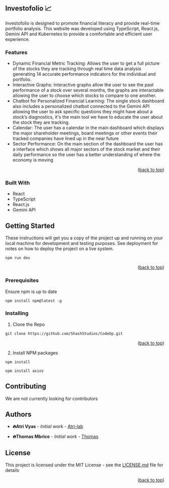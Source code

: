 ## Investofolio 📈

Investofolio is designed to promote financial literacy and provide real-time portfolio analysis. This website was developed using TypeScript, React.js, Gemini API and Kubernetes to provide a comfortable and efficient user experience.

### Features
- Dynamic Financial Metric Tracking: Allows the user to get a full picture of the stocks they are tracking through real time data analysis generating 14 accurate performance indicators for the individual and portfolio.
- Interactive Graphs: Interactive graphs allow the user to see the past performance of a stock over several months, the graphs are interactable allowing the user to choose which stocks to compare to one another. 
- Chatbot for Personalized Financial Learning: The single stock dashboard also includes a personalized chatbot connected to the Gemini API allowing the user to ask specific questions they might have about a stock’s diagnostics, it's the main tool we have to educate the user about the stock they are tracking.
- Calendar: The user has a calendar in the main dashboard which displays the major shareholder meetings, board meetings or other events their tracked companies have lined up in the near future
- Sector Performance: On the main section of the dashboard the user has a interface which shows all major sectors of the stock market and their daily performance so the user has a better understanding of where the economy is moving

<p align="right">(<a href="#readme-top">back to top</a>)</p>

### Built With
- React
- TypeScript
- React.js
- Gemini API

## Getting Started

These instructions will get you a copy of the project up and running on your local machine for development and testing purposes. See deployment for notes on how to deploy the project on a live system.

```
npm run dev
```

<p align="right">(<a href="#readme-top">back to top</a>)</p>

### Prerequisites

Ensure npm is up to date

```
npm install npm@latest -g
```

### Installing

1. Clone the Repo
```
git clone https://github.com/ShashStudios/CodeUp.git
```

<p align="right">(<a href="#readme-top">back to top</a>)</p>

2. Install NPM packages

```
npm install

npm install axios
```

## Contributing

We are not currently looking for contributors

## Authors

* **🔥Atri Vyas** - *Initial work* - [Atri-lab](https://github.com/Atri-lab)

* **🔥Thomas Mbrice** - *Initial work* - [Thomas](https://github.com/ThomasMbrice)

## License

This project is licensed under the MIT License - see the [LICENSE.md](LICENSE.md) file for details

<p align="right">(<a href="#readme-top">back to top</a>)</p>
